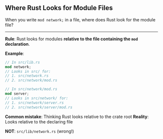 ## Where Rust Looks for Module Files

When you write `mod network;` in a file, where does Rust look for the module file?

---

**Rule**: Rust looks for modules **relative to the file containing the `mod` declaration**.

**Example**:
```rust
// In src/lib.rs
mod network;  
// Looks in src/ for:
// 1. src/network.rs
// 2. src/network/mod.rs

// In src/network/mod.rs
mod server;
// Looks in src/network/ for:
// 1. src/network/server.rs
// 2. src/network/server/mod.rs
```

**Common mistake**: Thinking Rust looks relative to the crate root
**Reality**: Looks relative to the declaring file

**NOT**: `src/lib/network.rs` (wrong!)

